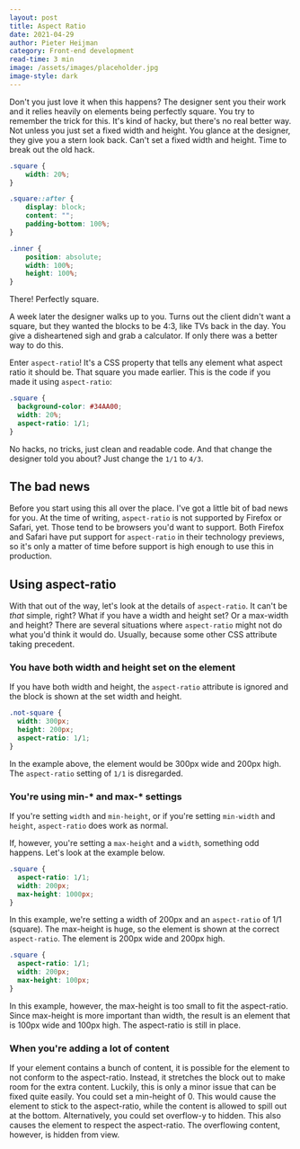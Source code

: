 ```yaml
---
layout: post
title: Aspect Ratio
date: 2021-04-29
author: Pieter Heijman
category: Front-end development
read-time: 3 min
image: /assets/images/placeholder.jpg
image-style: dark
---
```


Don't you just love it when this happens? The designer sent you their work and it relies heavily on elements being perfectly square. You try to remember the trick for this. It's kind of hacky, but there's no real better way. Not unless you just set a fixed width and height. You glance at the designer, they give you a stern look back. Can't set a fixed width and height. Time to break out the old hack.

```css
.square {
	width: 20%;
}

.square::after {
	display: block;
	content: "";
	padding-bottom: 100%;
}

.inner {
	position: absolute;
	width: 100%;
	height: 100%;
}
```

There! Perfectly square. 

A week later the designer walks up to you. Turns out the client didn't want a square, but they wanted the blocks to be 4:3, like TVs back in the day. You give a disheartened sigh and grab a calculator. If only there was a better way to do this.

Enter `aspect-ratio`! It's a CSS property that tells any element what aspect ratio it should be. That square you made earlier. This is the code if you made it using `aspect-ratio`:

```css
.square {
  background-color: #34AA00;
  width: 20%;
  aspect-ratio: 1/1;
}
```

No hacks, no tricks, just clean and readable code. And that change the designer told you about? Just change the `1/1` to `4/3`. 

## The bad news

Before you start using this all over the place. I've got a little bit of bad news for you. At the time of writing, `aspect-ratio` is not supported by Firefox or Safari, yet. Those tend to be browsers you'd want to support. Both Firefox and Safari have put support for `aspect-ratio` in their technology previews, so it's only a matter of time before support is high enough to use this in production. 

## Using aspect-ratio

With that out of the way, let's look at the details of `aspect-ratio`. It can't be *that* simple, right? What if you have a width and height set? Or a max-width and height? There are several situations where `aspect-ratio` might not do what you'd think it would do. Usually, because some other CSS attribute taking precedent.

### You have both width and height set on the element

If you have both width and height, the `aspect-ratio` attribute is ignored and the block is shown at the set width and height.

```css
.not-square {
  width: 300px;
  height: 200px;
  aspect-ratio: 1/1;
}
```

In the example above, the element would be 300px wide and 200px high. The `aspect-ratio` setting of `1/1` is disregarded.

### You're using min-* and max-* settings

If you're setting `width` and `min-height`, or if you're setting `min-width` and `height`, `aspect-ratio` does work as normal.

If, however, you're setting a `max-height` and a `width`, something odd happens. Let's look at the example below.

```css
.square {
  aspect-ratio: 1/1;
  width: 200px;
  max-height: 1000px;
}
```

In this example, we're setting a width of 200px and an `aspect-ratio` of 1/1 (square). The max-height is huge, so the element is shown at the correct `aspect-ratio`. The element is 200px wide and 200px high.

```css
.square {
  aspect-ratio: 1/1;
  width: 200px;
  max-height: 100px;
}
```

In this example, however, the max-height is too small to fit the aspect-ratio. Since max-height is more important than width, the result is an element that is 100px wide and 100px high. The aspect-ratio is still in place.

### When you're adding a lot of content

If your element contains a bunch of content, it is possible for the element to not conform to the aspect-ratio. Instead, it stretches the block out to make room for the extra content. Luckily, this is only a minor issue that can be fixed quite easily. You could set a min-height of 0. This would cause the element to stick to the aspect-ratio, while the content is allowed to spill out at the bottom. Alternatively, you could set overflow-y to hidden. This also causes the element to respect the aspect-ratio. The overflowing content, however, is hidden from view.
